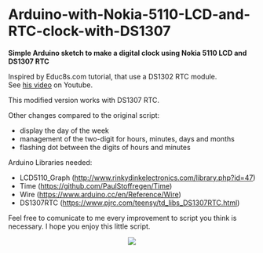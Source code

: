 # Arduino-with-Nokia-5110-LCD-and-RTC-clock-with-DS1307
<b>Simple Arduino sketch to make  a digital clock using Nokia 5110 LCD and DS1307 RTC</b>

Inspired by Educ8s.com tutorial, that use a DS1302 RTC module. 
<br>
See <a href="https://youtu.be/pN59R0eoXUQ" target="_blank">his video</a> on Youtube.

This modified version works with DS1307 RTC.

Other changes compared to the original script:
- display the day of the week
- management of the two-digit for hours, minutes, days and months
- flashing dot between the digits of hours and minutes

Arduino Libraries needed:
 - LCD5110_Graph (http://www.rinkydinkelectronics.com/library.php?id=47)
 - Time (https://github.com/PaulStoffregen/Time)
 - Wire (https://www.arduino.cc/en/Reference/Wire)
 - DS1307RTC (https://www.pjrc.com/teensy/td_libs_DS1307RTC.html)

Feel free to comunicate to me every improvement to script you think is necessary.
I hope you enjoy this little script.

<div align="center">
<a href="http://wtfpl.net" target"_blank"><img src="http://www.wtfpl.net/wp-content/uploads/2012/12/wtfpl-badge-1.png"></a>
</div>
